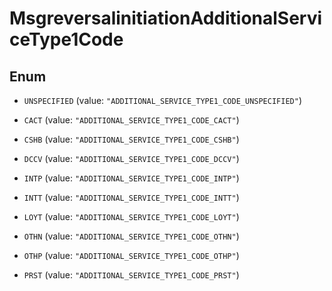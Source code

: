 

# MsgreversalinitiationAdditionalServiceType1Code

## Enum


* `UNSPECIFIED` (value: `"ADDITIONAL_SERVICE_TYPE1_CODE_UNSPECIFIED"`)

* `CACT` (value: `"ADDITIONAL_SERVICE_TYPE1_CODE_CACT"`)

* `CSHB` (value: `"ADDITIONAL_SERVICE_TYPE1_CODE_CSHB"`)

* `DCCV` (value: `"ADDITIONAL_SERVICE_TYPE1_CODE_DCCV"`)

* `INTP` (value: `"ADDITIONAL_SERVICE_TYPE1_CODE_INTP"`)

* `INTT` (value: `"ADDITIONAL_SERVICE_TYPE1_CODE_INTT"`)

* `LOYT` (value: `"ADDITIONAL_SERVICE_TYPE1_CODE_LOYT"`)

* `OTHN` (value: `"ADDITIONAL_SERVICE_TYPE1_CODE_OTHN"`)

* `OTHP` (value: `"ADDITIONAL_SERVICE_TYPE1_CODE_OTHP"`)

* `PRST` (value: `"ADDITIONAL_SERVICE_TYPE1_CODE_PRST"`)



